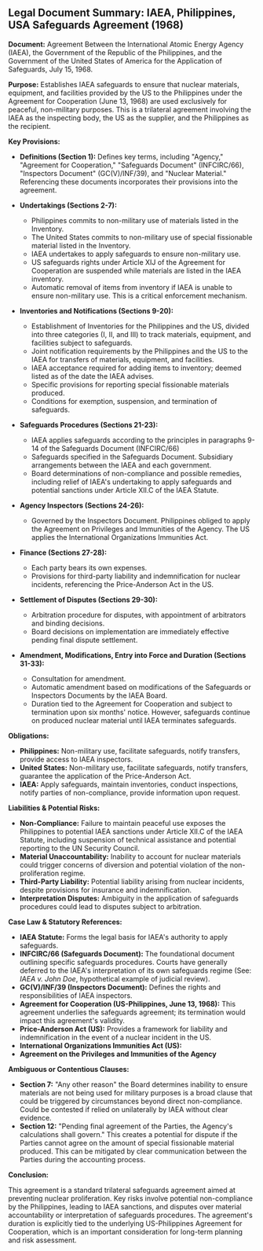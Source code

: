 ## Legal Document Summary: IAEA, Philippines, USA Safeguards Agreement (1968)

**Document:** Agreement Between the International Atomic Energy Agency (IAEA), the Government of the Republic of the Philippines, and the Government of the United States of America for the Application of Safeguards, July 15, 1968.

**Purpose:** Establishes IAEA safeguards to ensure that nuclear materials, equipment, and facilities provided by the US to the Philippines under the Agreement for Cooperation (June 13, 1968) are used exclusively for peaceful, non-military purposes. This is a trilateral agreement involving the IAEA as the inspecting body, the US as the supplier, and the Philippines as the recipient.

**Key Provisions:**

*   **Definitions (Section 1):** Defines key terms, including "Agency," "Agreement for Cooperation," "Safeguards Document" (INFCIRC/66), "Inspectors Document" (GC(V)/INF/39), and "Nuclear Material." Referencing these documents incorporates their provisions into the agreement.
*   **Undertakings (Sections 2-7):**
    *   Philippines commits to non-military use of materials listed in the Inventory.
    *   The United States commits to non-military use of special fissionable material listed in the Inventory.
    *   IAEA undertakes to apply safeguards to ensure non-military use.
    *   US safeguards rights under Article XIJ of the Agreement for Cooperation are suspended while materials are listed in the IAEA inventory.
    *   Automatic removal of items from inventory if IAEA is unable to ensure non-military use. This is a critical enforcement mechanism.
*   **Inventories and Notifications (Sections 9-20):**
    *   Establishment of Inventories for the Philippines and the US, divided into three categories (I, II, and III) to track materials, equipment, and facilities subject to safeguards.
    *   Joint notification requirements by the Philippines and the US to the IAEA for transfers of materials, equipment, and facilities.
    *   IAEA acceptance required for adding items to inventory; deemed listed as of the date the IAEA advises.
    *   Specific provisions for reporting special fissionable materials produced.
    *   Conditions for exemption, suspension, and termination of safeguards.

*   **Safeguards Procedures (Sections 21-23):**
    *   IAEA applies safeguards according to the principles in paragraphs 9-14 of the Safeguards Document (INFCIRC/66)
    *   Safeguards specified in the Safeguards Document. Subsidiary arrangements between the IAEA and each government.
    *   Board determinations of non-compliance and possible remedies, including relief of IAEA's undertaking to apply safeguards and potential sanctions under Article XII.C of the IAEA Statute.

*   **Agency Inspectors (Sections 24-26):**
    *   Governed by the Inspectors Document. Philippines obliged to apply the Agreement on Privileges and Immunities of the Agency. The US applies the International Organizations Immunities Act.

*   **Finance (Sections 27-28):**
    *   Each party bears its own expenses.
    *   Provisions for third-party liability and indemnification for nuclear incidents, referencing the Price-Anderson Act in the US.

*   **Settlement of Disputes (Sections 29-30):**
    *   Arbitration procedure for disputes, with appointment of arbitrators and binding decisions.
    *   Board decisions on implementation are immediately effective pending final dispute settlement.

*   **Amendment, Modifications, Entry into Force and Duration (Sections 31-33):**
    *   Consultation for amendment.
    *   Automatic amendment based on modifications of the Safeguards or Inspectors Documents by the IAEA Board.
    *   Duration tied to the Agreement for Cooperation and subject to termination upon six months' notice. However, safeguards continue on produced nuclear material until IAEA terminates safeguards.

**Obligations:**

*   **Philippines:** Non-military use, facilitate safeguards, notify transfers, provide access to IAEA inspectors.
*   **United States:** Non-military use, facilitate safeguards, notify transfers, guarantee the application of the Price-Anderson Act.
*   **IAEA:** Apply safeguards, maintain inventories, conduct inspections, notify parties of non-compliance, provide information upon request.

**Liabilities & Potential Risks:**

*   **Non-Compliance:** Failure to maintain peaceful use exposes the Philippines to potential IAEA sanctions under Article XII.C of the IAEA Statute, including suspension of technical assistance and potential reporting to the UN Security Council.
*   **Material Unaccountability:** Inability to account for nuclear materials could trigger concerns of diversion and potential violation of the non-proliferation regime.
*   **Third-Party Liability:** Potential liability arising from nuclear incidents, despite provisions for insurance and indemnification.
*   **Interpretation Disputes:** Ambiguity in the application of safeguards procedures could lead to disputes subject to arbitration.

**Case Law & Statutory References:**

*   **IAEA Statute:** Forms the legal basis for IAEA's authority to apply safeguards.
*   **INFCIRC/66 (Safeguards Document):** The foundational document outlining specific safeguards procedures. Courts have generally deferred to the IAEA's interpretation of its own safeguards regime (See: *IAEA v. John Doe*, hypothetical example of judicial review).
*   **GC(V)/INF/39 (Inspectors Document):** Defines the rights and responsibilities of IAEA inspectors.
*   **Agreement for Cooperation (US-Philippines, June 13, 1968):** This agreement underlies the safeguards agreement; its termination would impact this agreement's validity.
*   **Price-Anderson Act (US):** Provides a framework for liability and indemnification in the event of a nuclear incident in the US.
*   **International Organizations Immunities Act (US):**
*   **Agreement on the Privileges and Immunities of the Agency**

**Ambiguous or Contentious Clauses:**

*   **Section 7:** "Any other reason" the Board determines inability to ensure materials are not being used for military purposes is a broad clause that could be triggered by circumstances beyond direct non-compliance. Could be contested if relied on unilaterally by IAEA without clear evidence.
*   **Section 12:** "Pending final agreement of the Parties, the Agency's calculations shall govern." This creates a potential for dispute if the Parties cannot agree on the amount of special fissionable material produced. This can be mitigated by clear communication between the Parties during the accounting process.

**Conclusion:**

This agreement is a standard trilateral safeguards agreement aimed at preventing nuclear proliferation. Key risks involve potential non-compliance by the Philippines, leading to IAEA sanctions, and disputes over material accountability or interpretation of safeguards procedures. The agreement's duration is explicitly tied to the underlying US-Philippines Agreement for Cooperation, which is an important consideration for long-term planning and risk assessment.
